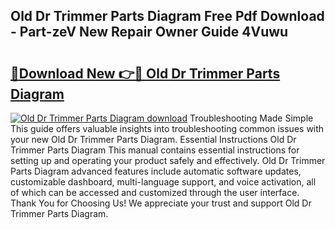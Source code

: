 ## Old Dr Trimmer Parts Diagram Free Pdf Download - Part-zeV New Repair Owner Guide 4Vuwu

# <h2><a href="http://dfhjeqj.blite.top/?on=Old+Dr+Trimmer+Parts+Diagram">🔗Download New 👉🔴 Old Dr Trimmer Parts Diagram</a></h2>

[![Old Dr Trimmer Parts Diagram download](https://i.imgur.com/lujVjoI.png)](http://dfhjeqj.blite.top/?on=Old+Dr+Trimmer+Parts+Diagram)
Troubleshooting Made Simple This guide offers valuable insights into troubleshooting common issues with your new Old Dr Trimmer Parts Diagram. Essential Instructions Old Dr Trimmer Parts Diagram This manual contains essential instructions for setting up and operating your product safely and effectively. Old Dr Trimmer Parts Diagram advanced features include automatic software updates, customizable dashboard, multi-language support, and voice activation, all of which can be accessed and customized through the user interface. Thank You for Choosing Us! We appreciate your trust and support Old Dr Trimmer Parts Diagram.
